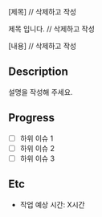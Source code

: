 [제목] // 삭제하고 작성

제목 입니다. // 삭제하고 작성

[내용]  // 삭제하고 작성

## Description

설명을 작성해 주세요.

## Progress

- [ ] 하위 이슈 1
- [ ] 하위 이슈 2
- [ ] 하위 이슈 3

## Etc

- 작업 예상 시간: X시간
